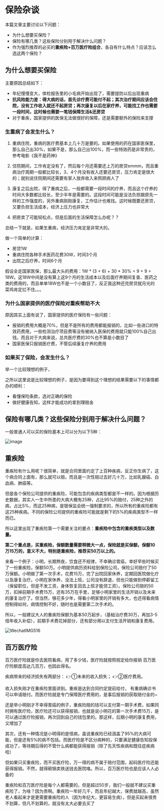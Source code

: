 # 保险杂谈


本篇文章主要讨论以下问题：
- 为什么想要买保险？
- 保险有哪几类？这些保险分别用于解决什么问题？
- 作为强烈推荐的必买的**重疾险+百万医疗险组合**，各自有什么特点？应该怎么选这两个保险？


## 为什么想要买保险

主要原因总结如下：
- 年纪慢慢变大，体检报告里的小毛病开始出现了，需要提防以后出现重病
- **抗风险能力差：得大病的话，首先诊疗费可能付不起；其次治疗期间应该会住院，没有工作收入就还不起房贷；再次康复以后在家疗养，可能找工作也需要一段时间，这时候也需要一笔钱保障生活&还房贷**
- 对于重疾，国家提供的医保无法做很好的保障，还是需要额外的保险来支撑

### 生重病了会发生什么？

1. 重病住院，重病的医疗费基本上几十万是要的。如果使用的药在国家医保里，那么自己出30%，如果不是，那么自己出100%，而一些特效药是非常贵的，参考电影《我不是药神》

2. 住院期间，工作肯定没有了，然后每个月还需要还上万的房贷emmm，而且重病治疗周期一般都比较长，3、4个月没有收入还要还房贷，压力肯定是很大的；就别说住院期间还需要有家人放弃收入来照顾病人了

3. 康复之后出院，得了重病之后，一般都需要一段时间的疗养，而且这个疗养的时间大多数都比较长，至少半年是需要的。这段时间可能是没法负担跟原先一样的工作强度的，另外重病刚刚康复，工作估计也难找。这时候既要还房贷，又要负担生活成本，经济上压力也非常大

4. 把房卖了可能轻松点，但是后面的生活保障怎么办呢？？


总结一下就是，如果生重病，经济压力肯定是非常大的。

做一个简单的计算：
- 房贷1W
- 重病住院各种手术医药花费30W，时间3个月
- 出院之后疗养，时间6个月

假设全走国家医保，那么最大头的费用：1W * (3 + 6) + 30 * 30% = 9 + 9 = 18W。这18W中间是没有算上这9个月的生活成本以及后面疗养期间复查、医药之类的费用的，而且单单18W也不是一个小数目了，反正我这种还完房贷就月光的菜鸡肯定扛不住。。。

### 为什么国家提供的医疗保险对重疾帮助不大

原因其实上面有说了，国家提供的医疗保险有一些问题：
- 报销的费用大概是70%，但是不是所有的费用都能报销的，比如一些进口的特效药费用，一些检测治疗项目费等没有被纳入医保的费用就只能100%自己出钱。而且对于大病来说，总共医疗费的30%也不算是小数目了
- 国家医保只报销医疗费，不管后续康复疗养的费用


### 如果买了保险，会发生什么？

举一个比较理想的例子，

之所以这里说是比较理想的例子，是因为要得到这个理想的结果需要以下的事情都办的顺利：
- 看懂保险条款，选对正确的保险
- 做好健康告知，这样才能成功的拿到理赔金



## 保险有哪几类？这些保险分别用于解决什么问题？





一般普通人可以买的保险基本上可以分为以下5种：

![image](https://user-images.githubusercontent.com/16413289/75966795-e2a28b80-5f05-11ea-9b19-1d435e07bf05.png)



## 重疾险

重疾险有什么用呢？很简单，就是合同里面约定了上百种疾病，反正你生病了，这个病合同上面有，那么就可以赔，而且是一次性赔过去好几十万，比如乳腺癌、白血病、肺癌等。

但是各个保险公司提供的重疾险，可能包含的疾病类型都是不一样的。因为根据历史数据，其实人一生中所患的大病大概有25种，占比95%的赔付，25种之外的病，占比5%，而这25种病，是银保监会统一强制要求的，所以所有的重疾险都有这25种疾病。不同的保险公司提供的重疾险可能就是剩下的5%的疾病类型不一样而已。

所以这里出现了重疾险第一个需要关注的要点：**重疾险中包含的重疾类型以及数量。**

**第二个重点是，买重疾险，保额数量需要稍微大一点，保险就是买保额，保额10万15万的，意义不大，特别是重疾险，推荐买50万以上的。**

来看一个例子：小明，长期熬夜，饮食还不规律，不幸确诊胃癌，幸好早些时候买了一份重疾险，保额50万。小明提供病历资料给到保险公司，保险公司赔付了50万保额。小明做了第一次手术，花费15万，完了出院回家休养，定期回医院做化疗以及康复治疗。小明在家休养，没法上班，公司没有辞退，但也只能做到停薪留工（保留职位，但是不发工资，身体恢复回去上班才能领工资）。保险公司赔的50万，扣掉前期手术费15万，还有35万在手里，足够小明家里的生活开销以及未来的康复治疗了。但当然，够花多少年，得看小明家里的开销有多大，也还得看病情控制得如何，病情控制不好，随时也是需要第二次手术的。

所以，一般建议大人的重疾险保额为基本50万起步，（基础治疗费30万，再加3-5倍年收入补偿），前期手术费花掉部分，还有部分用以支付生活开销和康复费用。


![WechatIMG516](https://user-images.githubusercontent.com/16413289/75966400-3cef1c80-5f05-11ea-817e-8e9772c4de74.png)


## 百万医疗险

百万医疗险就是你去医院看病，用了多少钱，医疗险就按照规定给你报销
百万医疗险额度高达几百万，也因此得名。

疾病带来的经济损失有两部分：
👉①未来的收入损失；
👉②医疗费用。

收入损失刚才在重疾险里面讲到。重疾是达到合同约定提前给付， 有重病确诊书可以申请赔付。而医疗险就是专门保障医疗费用的，是事后报销的获取赔付金的~

还是举小明刚才不幸得胃癌的例子，重疾险赔的钱可以支付第一期手术费，如果同时拥有医疗险，医疗险还可以获得报销，也就是说小明花的第一次手术费15万，是可以通过医疗险报销，再次回到自己的钱包里的。那这样，后期小明的康复费用，又增加了

其次，还有一种情况是小明得的是怪病，虽说重疾险已经涵盖了95%的大病可能，但是还有5%的病不包括。而医疗险是不区分病种的，只要满足健康告知投保成功了，等待期后得的不管什么病都能获得报销（除了先天性疾病和既往症疾病哈）

但如果只买重疾险，而不买医疗险，万一得的病不属于赔付范围，起码医疗险还能获得报销。不然，就得砸锅卖铁送钱去医院咯。所以，百万医疗险也是应该人人必备的


重疾险和百万医疗险是每个人都需要的，但是超过50岁，我们一般就不建议买重疾险了，为啥？因为贵啊。重疾险一年好几千，而且年纪越大，保费就越高，虽然老人看起来才是更需要重疾险的人（因为年纪大，更容易生病），但是买起来很贵不划算，但凡不划算的，就没有太大必要去买了